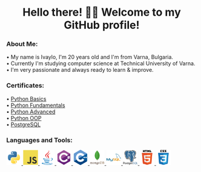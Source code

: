 <h1 align="center">Hello there! 👋🏻 Welcome to my GitHub profile!</h1>
<h3 align="left">About Me:</h3>
<p align="left">
    • My name is Ivaylo, I'm 20 years old and I'm from Varna, Bulgaria. <br>
    • Currently I'm studying computer science at Technical University of Varna. <br>
    • I'm very passionate and always ready to learn & improve. <br>
</p>
<h3 align="left">Certificates:</h3>
<p align="left">
    • <a href="https://softuni.bg/certificates/certificates/converttoimage/147360?code=ae0c3d5e">Python Basics</a> <br>
    • <a href="https://softuni.bg/certificates/certificates/converttoimage/166757?code=a64a8746">Python Fundamentals</a> <br>
    • <a href="https://softuni.bg/certificates/certificates/converttoimage/173743?code=c522f868">Python Advanced</a> <br>
    • <a href="https://softuni.bg/certificates/certificates/converttoimage/180799?code=f0b98d92">Python OOP</a> <br>
    • <a href="https://www.w3schools.com">PostgreSQL</a> <br>
</p>
<p align="left">
</p>

<h3 align="left">Languages and Tools:</h3>
<p align="left">
     <a href="https://www.python.org" target="_blank" rel="noreferrer"> <img src="https://raw.githubusercontent.com/devicons/devicon/master/icons/python/python-original.svg" alt="python" width="40" height="40"/> </a>
     <a href="https://developer.mozilla.org/en-US/docs/Web/JavaScript" target="_blank" rel="noreferrer"> <img src="https://raw.githubusercontent.com/devicons/devicon/master/icons/javascript/javascript-original.svg" alt="javascript" width="40" height="40"/> </a>
     <a href="https://www.java.com" target="_blank" rel="noreferrer"> <img src="https://raw.githubusercontent.com/devicons/devicon/master/icons/java/java-original.svg" alt="java" width="40" height="40"/> </a>
     <a href="https://www.w3schools.com/cs/" target="_blank" rel="noreferrer"> <img src="https://raw.githubusercontent.com/devicons/devicon/master/icons/csharp/csharp-original.svg" alt="csharp" width="40" height="40"/> </a>
     <a href="https://www.w3schools.com/cpp/" target="_blank" rel="noreferrer"> <img src="https://raw.githubusercontent.com/devicons/devicon/master/icons/cplusplus/cplusplus-original.svg" alt="cplusplus" width="40" height="40"/> </a>
     <a href="https://www.mongodb.com/" target="_blank" rel="noreferrer"> <img src="https://raw.githubusercontent.com/devicons/devicon/master/icons/mongodb/mongodb-original-wordmark.svg" alt="mongodb" width="40" height="40"/> </a>
     <a href="https://www.mysql.com/" target="_blank" rel="noreferrer"> <img src="https://raw.githubusercontent.com/devicons/devicon/master/icons/mysql/mysql-original-wordmark.svg" alt="mysql" width="40" height="40"/> </a>
     <a href="https://www.postgresql.org" target="_blank" rel="noreferrer"> <img src="https://raw.githubusercontent.com/devicons/devicon/master/icons/postgresql/postgresql-original-wordmark.svg" alt="postgresql" width="40" height="40"/> </a>
     <a href="https://www.w3.org/html/" target="_blank" rel="noreferrer"> <img src="https://raw.githubusercontent.com/devicons/devicon/master/icons/html5/html5-original-wordmark.svg" alt="html5" width="40" height="40"/> </a>
     <a href="https://www.w3schools.com/css/" target="_blank" rel="noreferrer"> <img src="https://raw.githubusercontent.com/devicons/devicon/master/icons/css3/css3-original-wordmark.svg" alt="css3" width="40" height="40"/> </a>
</p>

